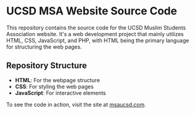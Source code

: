 # UCSD MSA Website Source Code

This repository contains the source code for the UCSD Muslim Students Association website. It's a web development project that mainly utilizes HTML, CSS, JavaScript, and PHP, with HTML being the primary language for structuring the web pages.

## Repository Structure

- **HTML**: For the webpage structure
- **CSS**: For styling the web pages
- **JavaScript**: For interactive elements

To see the code in action, visit the site at [msaucsd.com](https://msaucsd.com).
